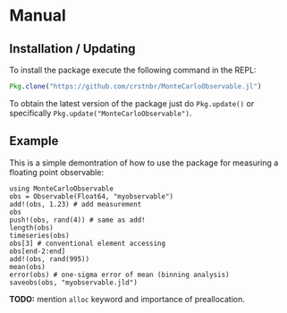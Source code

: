 # Manual

## Installation / Updating

To install the package execute the following command in the REPL:
```julia
Pkg.clone("https://github.com/crstnbr/MonteCarloObservable.jl")
```

To obtain the latest version of the package just do `Pkg.update()` or specifically `Pkg.update("MonteCarloObservable")`.

## Example

This is a simple demontration of how to use the package for measuring a floating point observable:

```@repl
using MonteCarloObservable
obs = Observable(Float64, "myobservable")
add!(obs, 1.23) # add measurement
obs
push!(obs, rand(4)) # same as add!
length(obs)
timeseries(obs)
obs[3] # conventional element accessing
obs[end-2:end]
add!(obs, rand(995))
mean(obs)
error(obs) # one-sigma error of mean (binning analysis)
saveobs(obs, "myobservable.jld")
```

**TODO:** mention `alloc` keyword and importance of preallocation.
